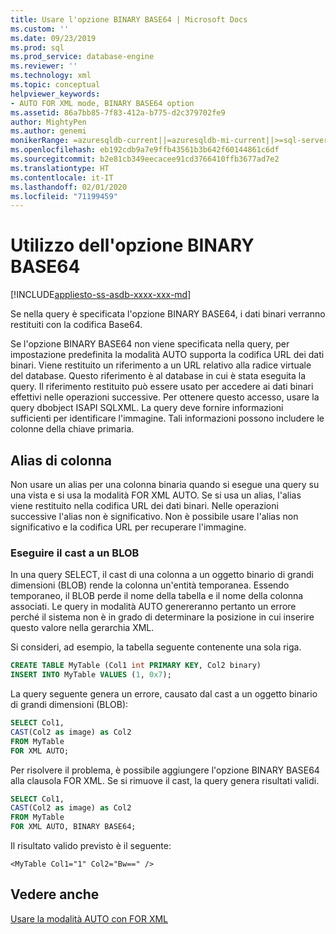 ```yaml
---
title: Usare l'opzione BINARY BASE64 | Microsoft Docs
ms.custom: ''
ms.date: 09/23/2019
ms.prod: sql
ms.prod_service: database-engine
ms.reviewer: ''
ms.technology: xml
ms.topic: conceptual
helpviewer_keywords:
- AUTO FOR XML mode, BINARY BASE64 option
ms.assetid: 86a7bb85-7f83-412a-b775-d2c379702fe9
author: MightyPen
ms.author: genemi
monikerRange: =azuresqldb-current||=azuresqldb-mi-current||>=sql-server-2016||>=sql-server-linux-2017||=sqlallproducts-allversions
ms.openlocfilehash: eb192cdb9a7e9ffb43561b3b642f60144861c6df
ms.sourcegitcommit: b2e81cb349eecacee91cd3766410ffb3677ad7e2
ms.translationtype: HT
ms.contentlocale: it-IT
ms.lasthandoff: 02/01/2020
ms.locfileid: "71199459"
---
```

# <a name="use-the-binary-base64-option"></a>Utilizzo dell'opzione BINARY BASE64

[!INCLUDE[appliesto-ss-asdb-xxxx-xxx-md](../../includes/appliesto-ss-asdb-xxxx-xxx-md.md)]

Se nella query è specificata l'opzione BINARY BASE64, i dati binari verranno restituiti con la codifica Base64.

Se l'opzione BINARY BASE64 non viene specificata nella query, per impostazione predefinita la modalità AUTO supporta la codifica URL dei dati binari. Viene restituito un riferimento a un URL relativo alla radice virtuale del database. Questo riferimento è al database in cui è stata eseguita la query. Il riferimento restituito può essere usato per accedere ai dati binari effettivi nelle operazioni successive. Per ottenere questo accesso, usare la query dbobject ISAPI SQLXML. La query deve fornire informazioni sufficienti per identificare l'immagine. Tali informazioni possono includere le colonne della chiave primaria.

## <a name="column-alias"></a>Alias di colonna

Non usare un alias per una colonna binaria quando si esegue una query su una vista e si usa la modalità FOR XML AUTO. Se si usa un alias, l'alias viene restituito nella codifica URL dei dati binari. Nelle operazioni successive l'alias non è significativo. Non è possibile usare l'alias non significativo e la codifica URL per recuperare l'immagine.

### <a name="cast-to-a-blob"></a>Eseguire il cast a un BLOB

In una query SELECT, il cast di una colonna a un oggetto binario di grandi dimensioni (BLOB) rende la colonna un'entità temporanea. Essendo temporaneo, il BLOB perde il nome della tabella e il nome della colonna associati. Le query in modalità AUTO genereranno pertanto un errore perché il sistema non è in grado di determinare la posizione in cui inserire questo valore nella gerarchia XML.

Si consideri, ad esempio, la tabella seguente contenente una sola riga.

```sql
CREATE TABLE MyTable (Col1 int PRIMARY KEY, Col2 binary)
INSERT INTO MyTable VALUES (1, 0x7);
```

La query seguente genera un errore, causato dal cast a un oggetto binario di grandi dimensioni (BLOB):

```sql
SELECT Col1,
CAST(Col2 as image) as Col2
FROM MyTable
FOR XML AUTO;
```

Per risolvere il problema, è possibile aggiungere l'opzione BINARY BASE64 alla clausola FOR XML. Se si rimuove il cast, la query genera risultati validi.

```sql
SELECT Col1,
CAST(Col2 as image) as Col2
FROM MyTable
FOR XML AUTO, BINARY BASE64;
```

Il risultato valido previsto è il seguente:

```console
<MyTable Col1="1" Col2="Bw==" />
```

## <a name="see-also"></a>Vedere anche

[Usare la modalità AUTO con FOR XML](../../relational-databases/xml/use-auto-mode-with-for-xml.md)
